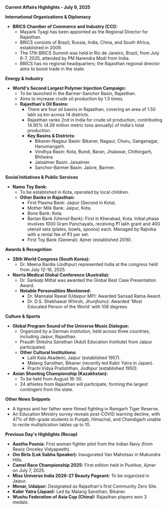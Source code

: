 **Current Affairs Highlights - July 9, 2025**

**International Organizations & Diplomacy**
*   **BRICS Chamber of Commerce and Industry (CCI):**
    *   Mayank Tyagi has been appointed as the Regional Director for Rajasthan.
    *   BRICS consists of Brazil, Russia, India, China, and South Africa, established in 2009.
    *   The 17th BRICS Summit was held in Rio de Janeiro, Brazil, from July 6-7, 2025, attended by PM Narendra Modi from India.
    *   BRICS has no regional headquarters; the Rajasthan regional director aims to boost trade in the state.

**Energy & Industry**
*   **World's Second Largest Polymer Injection Campaign:**
    *   To be launched in the Barmer-Sanchor Basin, Rajasthan.
    *   Aims to increase crude oil production by 1.5 times.
    *   **Rajasthan's Oil Basins:**
        *   There are four oil basins in Rajasthan, covering an area of 1.50 lakh sq km across 14 districts.
        *   Rajasthan ranks 2nd in India for crude oil production, contributing 14.95% (4.39 million metric tons annually) of India's total production.
        *   **Key Basins & Districts:**
            *   Bikaner-Nagaur Basin: Bikaner, Nagaur, Churu, Ganganagar, Hanumangarh.
            *   Vindhya Basin: Kota, Bundi, Baran, Jhalawar, Chittorgarh, Bhilwara.
            *   Jaisalmer Basin: Jaisalmer.
            *   Sanchor-Barmer Basin: Jalore, Barmer.

**Social Initiatives & Public Services**
*   **Namo Toy Bank:**
    *   To be established in Kota, operated by local children.
    *   **Other Banks in Rajasthan:**
        *   First Plasma Bank: Jaipur (Second in Kota).
        *   Mother Milk Bank: Jaipur, Kota.
        *   Bone Bank: Kota.
        *   Bartan Bank (Utensil Bank): First in Kherabad, Kota. Initial phase involves 1000 Gram Panchayats, receiving ₹1 lakh grant and 400 utensil sets (plates, bowls, spoons) each. Managed by Rajivika with a rental fee of ₹3 per set.
        *   First Toy Bank (General): Ajmer (established 2016).

**Awards & Recognition**
*   **28th World Congress (South Korea):**
    *   Dr. Meena Bardia (Jodhpur) represented India at the congress held from July 12-16, 2025.
*   **Norris Medical Global Conference (Australia):**
    *   Dr. Sankalp Mittal was awarded the Global Best Case Presentation Award.
    *   **Notable Personalities Mentioned:**
        *   Dr. Mannalal Rawat (Udaipur MP): Awarded Sansad Ratna Award.
        *   Dr. D.S. Shekhawat (Khiroh, Jhunjhunu): Awarded 'Most Educated Person of the World' with 108 degrees.

**Culture & Sports**
*   **Global Program Sound of the Universe Music Dialogue:**
    *   Organized by a German institution, held across three countries, including Jaipur, Rajasthan.
    *   Praudh Shiksha Sansthan (Adult Education Institute) from Jaipur participated.
    *   **Other Cultural Institutions:**
        *   Lalit Kala Akademi, Jaipur (established 1957).
        *   Malang Sansthan, Bikaner (recently led Kabir Yatra in Japan).
        *   Prachi Vidya Pratishthan, Jodhpur (established 1950).
*   **Asian Shooting Championship (Kazakhstan):**
    *   To be held from August 16-30.
    *   24 athletes from Rajasthan will participate, forming the largest contingent from the state.

**Other News Snippets**
*   A tigress and her father were filmed fighting in Ramgarh Tiger Reserve.
*   An Education Ministry survey reveals post-COVID learning decline, with 47% of 6th-grade students in Punjab, Himachal, and Chandigarh unable to recite multiplication tables up to 10.

**Previous Day's Highlights (Recap)**
*   **Aastha Poonia:** First woman fighter pilot from the Indian Navy (from Rewiz Onceley Vidyapeeth).
*   **Om Birla (Lok Sabha Speaker):** Inaugurated Van Mahotsav in Mukundra Hills.
*   **Camel Race Championship 2025:** First edition held in Pushkar, Ajmer on July 7, 2025.
*   **Miss Universe India 2026-27 Beauty Pageant:** To be organized in Jaipur.
*   **Menar, Udaipur:** Designated as Rajasthan's first Community Zero Site.
*   **Kabir Yatra (Japan):** Led by Malang Sansthan, Bikaner.
*   **Wushu Federation of Asia Cup (China):** Rajasthan players won 3 medals.
